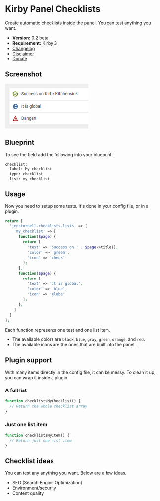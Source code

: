 # Kirby Panel Checklists

Create automatic checklists inside the panel. You can test anything you want.

- **Version:** 0.2 beta
- **Requirement:** Kirby 3
- [Changelog](docs/changelog.md)
- [Disclaimer](https://devonera.se/docs/disclaimer/?user=jenstornell&plugin=kirby-panel-checklists)
- [Donate](https://devonera.se/docs/donate/?user=jenstornell&plugin=kirby-panel-checklists)

## Screenshot

![](docs/screenshot.png)

## Blueprint

To see the field add the following into your blueprint.

```text
checklist:
  label: My checklist
  type: checklist
  list: my_checklist
```

## Usage

Now you need to setup some tests. It's done in your config file, or in a plugin.

```php
return [
  'jenstornell.checklists.lists' => [
    'my_checklist' => [
      function($page) {
        return [
          'text' => 'Success on ' . $page->title(),
          'color' => 'green',
          'icon' => 'check'
        ];
      },
      function($page) {
        return [
          'text' => 'It is global',
          'color' => 'blue',
          'icon' => 'globe'
        ];
      },
    ]
  ]
];
```

Each function represents one test and one list item.

- The available colors are `black`, `blue`, `gray`, `green`, `orange`,  and `red`.
- The available icons are the ones that are built into the panel.

## Plugin support

With many items directly in the config file, it can be messy. To clean it up, you can wrap it inside a plugin.

### A full list

```php
function checklistsMyChecklist() {
  // Return the whole checklist array
}
```

### Just one list item

```php
function checklistsMyitem() {
  // Return just one list item
}
```

## Checklist ideas

You can test any anything you want. Below are a few ideas.

- SEO (Search Engine Optimization)
- Environment/security
- Content quality